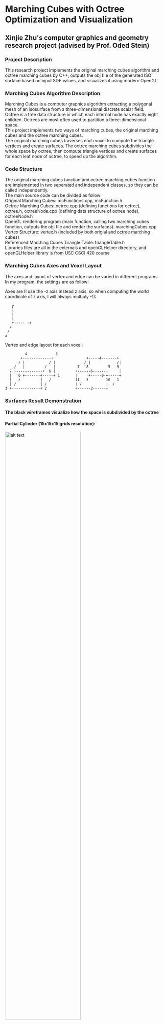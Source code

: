 # Marching Cubes with Octree Optimization and Visualization
## Xinjie Zhu's computer graphics and geometry research project (advised by Prof. Oded Stein)

### Project Description
This research project implements the original marching cubes algorithm and octree marching cubes by C++, outputs the obj file of the generated ISO surface based on input SDF values, and visualizes it using modern OpenGL. 

### Marching Cubes Algorithm Description
Marching Cubes is a computer graphics algorithm extracting a polygonal mesh of an isosurface from a three-dimensional discrete scalar field.</br>
Octree is a tree data structure in which each internal node has exactly eight children. Octrees are most often used to partition a three-dimensional space. </br>
This project implements two ways of marching cubes, the original marching cubes and the octree marching cubes. </br>
The original marching cubes traverses each voxel to compute the triangle vertices and create surfaces. 
The octree marching cubes subdivides the whole space by octree, then compute triangle vertices and create surfaces for each leaf node of octree, to speed up the algorithm.</br>

### Code Structure
The original marching cubes function and octree marching cubes function are implemented in two seperated and independent classes, so they can be called independently.</br>
The main source code can be divided as follow </br>
Original Marching Cubes: mcFunctions.cpp, mcFunction.h</br>
Octree Marching Cubes: octree.cpp (defining functions for octree), octree.h, octreeNode.cpp (defining data structure of octree node), octreeNode.h</br>
OpenGL rendering program (main function, calling two marching cubes function, outputs the obj file and render the surfaces): marchingCubes.cpp</br>
Vertex Structure: vertex.h (included by both origial and octree marching cubes) </br>
Referenced Marching Cubes Triangle Table: triangleTable.h </br>
Libraries files are all in the externals and openGLHelper directory, and openGLHelper library is from USC CSCI 420 course</br>

### Marching Cubes Axes and Voxel Layout
The axes and layout of vertex and edge can be varied in different programs. </br>
In my program, the settings are as follow: </br>

 Axes are (I use the -z axis instead z axis, so when computing the world coordinate of z axis, I will always multiply -1):

       y
       |     
       |   
       | 
       +----- -z
      /
     /
    x

 Vertex and edge layout for each voxel:
 
             4             5
           +-------------+               +-----4-------+   
          / |           / |             / |            /|   
        /   |         /   |          7   8         5   9
      7 +------------+  6 |         +------6------+     |   
      |   0 +-------+-----+ 1       |     +-----0-+-----+   
      |   /         |   /           11   3        10   1
      | /           | /             | /           |  /       
    3 +-------------+ 2             +------2------+ 


### Surfaces Result Demonstration

#### The black wireframes visualize how the space is subdivided by the octree </br>

#### Partial Cylinder (15x15x15 grids resolution):

<img src="./pictures/partialCylinder15.png" alt="alt text" width="70%" height="70%"/>
</br>

#### Torus (15x15x15 grids resolution):

<img src="./pictures/torus15.png" alt="alt text" width="70%" height="70%"/> 
</br>

#### Partial Cylinder (64x64x64 grids resolution):

<img src="./pictures/partialCylinder64.png" alt="alt text" width="70%" height="70%"/> 
</br>

#### Torus (64x64x64 grids resolution):

<img src="./pictures/torus64.png" alt="alt text" width="70%" height="70%"/> 
</br>

#### Partial Sphere (64x64x64 grids resolution):

<img src="./pictures/partialSphere64.png" alt="alt text" width="70%" height="70%"/> 
</br>

#### Partial Cylinder with only wireframe (15x15x15 grids resolution):

<img src="./pictures/partCylinderWireframe.png" alt="alt text" width="70%" height="70%"/> 
</br>

#### Video Demo:
<video width=70% height=70% muted autoplay loop>
 <source src="./pictures/mcDemo.mp4" type="video/mp4" >
Your browser does not support the video tag.
 </video>
</br>
</br>
</br>



### Running time Comparison between Original algorithm and Octree algorithm

This chart compares the runtime of two algorithm under 64x64x64 grids resolution. From the chart, we can find that the octree marching cubes runs much faster than original marching cubes. The speedup varies from 1.2 times to 10 times, based on different kinds of geometry. If the geomerty only occupies a small part of the space like the partial sphere shown above, then the speedup for octree is significant. Meanwhile, the octree also behaves better in grids with higher resolution.

<img src="./pictures/MarchingCubesChart.png" alt="alt text" width="70%" height="70%"/> </br>

### Interesting Detail
When calling the octree marching cubes, the maximum depth of the octree is important. The maximum depth depends on the grid size. If the size is NxNxN, then the maximum depth should be ceiling(logN), so that even a voxel can be divided as a octree node. If the maximum depth is too small, then there will be some artifacts like cracks appearing on the output surface, as the following torus(64x64x64) example. From the wire frame shown, we can find that the space is not subdivided enough, and thereby cracks appear on the torus. 
</br>
 <img src="./pictures/torusWithCrack.png" alt="alt text" width="70%" height="70%"/> </br>

### How to run code
My project uses Visual Studio 2022. </br>
The input.txt file contains three lines of input parameters. </br>
The first line: the length, width and height of the grids size (defining the resolution of the grids). Those three parameters should be the same to ensure the grids is a cube. There are three kinds of resolution used in my program, which are 15x15x15, 32x32x32 and 64x64x64 </br>
The second line: The path of input SDF file. There is "SDF" directory under the project folder. There are three sub directories under SDF directory, "15", "32", "64", which contains the SDF raw file with different resolutions. The input SDF file should be the same resolution with the grid size input in the first line.</br>
The third line: The path of output obj file. This path can be anywhere you want the output obj file to be save, and doesn't have to contain existing file, because the program will create a new file. </br>  
<img src="./pictures/inputFile.png" alt="alt text" width="40%" height="40%"/> 
</br>
</br>
NOTICE: There are two parts in "marchingCubes.cpp" for dealing with SDF raw file, from line 538 to line 595. Part A is to create a new SDF file into the input file name (.raw), then use this newly-createad SDF values to generate iso surfaces. Part B is reading the existing SDF file from the input file name (.raw), and then use these SDF values to generate surfaces. We should only choose one of two parts to uncomment and run. The default part is part B (reading the existing SDF file), but you can also comment part B and uncomment part A to define your own SDF file. Details can be viewed in the code with comments.</br>

### Key Operations for OpenGL Visualization
There are two modes, mode 1 outputs the surface produced by original marching cubes (with grids points), mode 2 outputs the surface produced by octree marching cubes (with wireframes). Default mode is mode 2. </br>
Key "1": switch to mode 1</br>
Key "2": switch to mode 2</br>
Key "3": Hide or show the surfaces (Default is showing the surface)</br>
Key "4": Hide or show the grids points or wire frames (Default is showing). If current mode is mode 1, then hide or show the grids points. If current mode is mode 2, then hide or show the wire frame.</br>
Right mouse button: Hold the right mouse button and drag it horizontally, to horizontally rotate the model like in the video demo</br>

### Aknowledgment
Thanks to Prof. Oded Stein for supervising this research project.

### References
The marching cubes triangle table and part of the computing triangle vertices code references Paul Bourke (1994) </br>
url: https://paulbourke.net/geometry/polygonise/ </br>
The code referencing from others are all labelled in my source code. </br>
